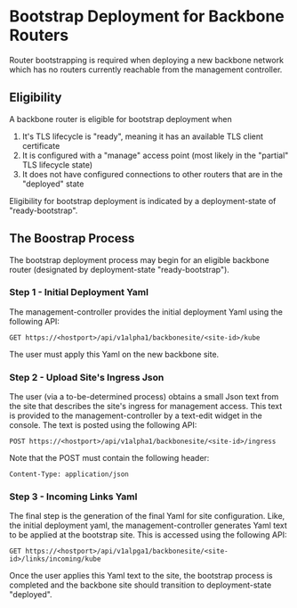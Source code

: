 # Bootstrap Deployment for Backbone Routers

Router bootstrapping is required when deploying a new backbone network which has no routers currently reachable from the management controller.

## Eligibility

A backbone router is eligible for bootstrap deployment when

1. It's TLS lifecycle is "ready", meaning it has an available TLS client certificate
1. It is configured with a "manage" access point (most likely in the "partial" TLS lifecycle state)
1. It does not have configured connections to other routers that are in the "deployed" state

Eligibility for bootstrap deployment is indicated by a deployment-state of "ready-bootstrap".

## The Boostrap Process

The bootstrap deployment process may begin for an eligible backbone router (designated by deployment-state "ready-bootstrap").

### Step 1 - Initial Deployment Yaml

The management-controller provides the initial deployment Yaml using the following API:

    GET https://<hostport>/api/v1alpha1/backbonesite/<site-id>/kube

The user must apply this Yaml on the new backbone site.

### Step 2 - Upload Site's Ingress Json

The user (via a to-be-determined process) obtains a small Json text from the site that describes the site's ingress for management access.  This text is provided to the management-controller by a text-edit widget in the console.  The text is posted using the following API:

    POST https://<hostport>/api/v1alpha1/backbonesite/<site-id>/ingress

Note that the POST must contain the following header:

    Content-Type: application/json

### Step 3 - Incoming Links Yaml

The final step is the generation of the final Yaml for site configuration.  Like, the initial deployment yaml, the management-controller generates Yaml text to be applied at the bootstrap site.  This is accessed using the following API:

    GET https://<hostport>/api/v1alpga1/backbonesite/<site-id>/links/incoming/kube

Once the user applies this Yaml text to the site, the bootstrap process is completed and the backbone site should transition to deployment-state "deployed".